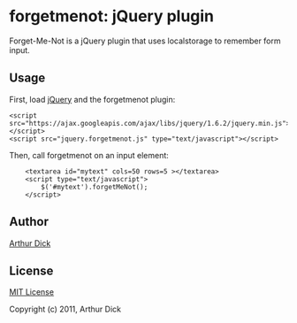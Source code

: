 # forgetmenot: jQuery plugin

Forget-Me-Not is a jQuery plugin that uses localstorage to remember form input.

## Usage

First, load [jQuery](http://jquery.com/) and the forgetmenot plugin:

    <script src="https://ajax.googleapis.com/ajax/libs/jquery/1.6.2/jquery.min.js"></script>
    <script src="jquery.forgetmenot.js" type="text/javascript"></script>

Then, call forgetmenot on an input element:

        <textarea id="mytext" cols=50 rows=5 ></textarea>
        <script type="text/javascript">
            $('#mytext').forgetMeNot();
        </script>

## Author

[Arthur Dick](http://arthurdick.com)

## License

[MIT License](http://www.opensource.org/licenses/mit-license.php)

Copyright (c) 2011, Arthur Dick

